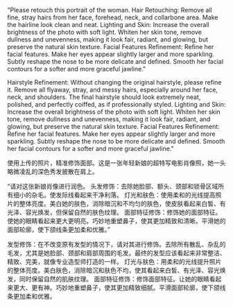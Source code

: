 "Please retouch this portrait of the woman.
Hair Retouching: Remove all fine, stray hairs from her face, forehead, neck, and collarbone area. Make the hairline look clean and neat.
Lighting and Skin: Increase the overall brightness of the photo with soft light. 
Whiten her skin tone, remove dullness and unevenness, making it look fair, radiant, and glowing, but preserve the natural skin texture.
Facial Features Refinement: Refine her facial features. Make her eyes appear slightly larger and more sparkling. 
Subtly reshape the nose to be more delicate and defined. Smooth her facial contours for a softer and more graceful jawline."

Hairstyle Refinement: Without changing the original hairstyle, please refine it. Remove all flyaway, stray, and messy hairs, especially around her face, neck, and shoulders. The final hairstyle should look extremely neat, polished, and perfectly coiffed, as if professionally styled.
Lighting and Skin: Increase the overall brightness of the photo with soft light. 
Whiten her skin tone, remove dullness and unevenness, making it look fair, radiant, and glowing, but preserve the natural skin texture.
Facial Features Refinement: Refine her facial features. 
Make her eyes appear slightly larger and more sparkling. Subtly reshape the nose to be more delicate and defined. 
Smooth her facial contours for a softer and more graceful jawline."

使用上传的照片，精准修饰面部。这是一张年轻新娘的超特写电影肖像照，她一头略微凌乱的深色秀发披散在肩上。

“请对这张新娘肖像进行润色。
头发修饰：去除她脸部、额头、颈部和锁骨区域所有细小的杂毛。使发际线看起来干净利落。
灯光和肤色：使用柔和的光线提高照片的整体亮度。美白她的肤色​​，消除暗沉和不均匀的肤色，使皮肤看起来白皙、有光泽、容光焕发，但保留自然的肤色纹理。
面部特征修饰：修饰她的面部特征。使她的眼睛看起来更大更明亮。巧妙地重塑鼻子，使其更加精致和清晰。平滑她的面部轮廓，使下颌线条更加柔和优雅。”

发型修饰：在不改变原有发型的情况下，请对其进行修饰。去除所有散乱、杂乱的毛发，尤其是她脸部、颈部和肩部周围的毛发。最终的发型应该看起来非常整洁、精致、完美，就像专业造型师打造的一样。
灯光与肤色：用柔和的光线提升照片的整体亮度。美白肤色，消除暗沉和肤色不均，使其看起来白皙、有光泽、容光焕发，同时保留自然的肌肤纹理。
面部特征修饰：修饰面部特征。让她的眼睛看起来更大、更有神。巧妙地重塑鼻子，使其更加精致细腻。平滑面部轮廓，使下颌线条更加柔和优雅。
